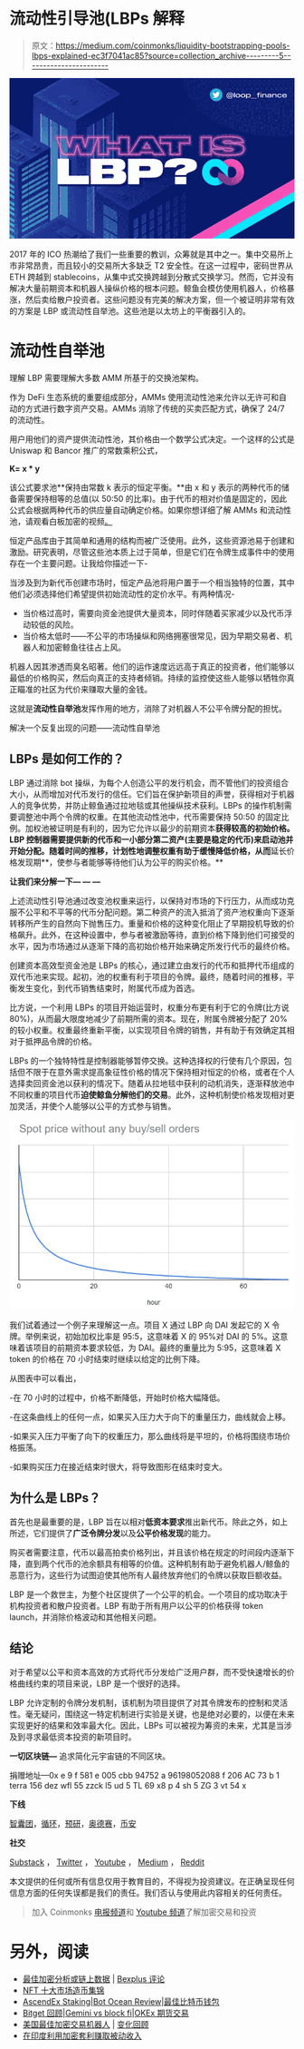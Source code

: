 # 流动性引导池(LBPs 解释

> 原文：<https://medium.com/coinmonks/liquidity-bootstrapping-pools-lbps-explained-ec3f7041ac85?source=collection_archive---------5----------------------->

![](img/15566ca2f66470fc0f70d1926bfed4ff.png)

2017 年的 ICO 热潮给了我们一些重要的教训，众筹就是其中之一。集中交易所上市非常昂贵，而且较小的交易所大多缺乏 T2 安全性。在这一过程中，密码世界从 ETH 跨越到 stablecoins，从集中式交换跨越到分散式交换学习。然而，它并没有解决大量前期资本和机器人操纵价格的根本问题。鲸鱼会模仿使用机器人，价格暴涨，然后卖给散户投资者。这些问题没有完美的解决方案，但一个被证明非常有效的方案是 LBP 或流动性自举池。这些池是以太坊上的平衡器引入的。

# 流动性自举池

理解 LBP 需要理解大多数 AMM 所基于的交换池架构。

作为 DeFi 生态系统的重要组成部分，AMMs 使用流动性池来允许以无许可和自动的方式进行数字资产交易。AMMs 消除了传统的买卖匹配方式，确保了 24/7 的流动性。

用户用他们的资产提供流动性池，其价格由一个数学公式决定。一个这样的公式是 Uniswap 和 Bancor 推广的常数乘积公式，

**K= x * y**

该公式要求池**保持由常数 k 表示的恒定平衡。**由 x 和 y 表示的两种代币的储备需要保持相等的总值(以 50:50 的比率)。由于代币的相对价值是固定的，因此公式会根据两种代币的供应量自动确定价格。如果你想详细了解 AMMs 和流动性池，请观看白板加密的视频[。](https://www.youtube.com/watch?v=1PbZMudPP5E)

恒定产品库由于其简单和通用的结构而被广泛使用。此外，这些资源池易于创建和激励。研究表明，尽管这些池本质上过于简单，但是它们在令牌生成事件中的使用存在一个主要问题。让我给你描述一下-

当涉及到为新代币创建市场时，恒定产品池将用户置于一个相当独特的位置，其中他们必须选择他们希望提供初始流动性的定价水平。有两种情况-

*   当价格过高时，需要向资金池提供大量资本，同时伴随着买家减少以及代币浮动较低的风险。
*   当价格太低时——不公平的市场操纵和网络拥塞很常见，因为早期交易者、机器人和加密鲸鱼往往占上风。

机器人因其渗透而臭名昭著。他们的运作速度远远高于真正的投资者，他们能够以最低的价格购买，然后向真正的支持者倾销。持续的监控使这些人能够以牺牲你真正瞄准的社区为代价来赚取大量的金钱。

这就是**流动性自举池**发挥作用的地方，消除了对机器人不公平令牌分配的担忧。

解决一个反复出现的问题——流动性自举池

## LBPs 是如何工作的？

LBP 通过消除 bot 操纵，为每个人创造公平的发行机会，而不管他们的投资组合大小，从而增加对代币发行的信任。它们旨在保护新项目的声誉，获得相对于机器人的竞争优势，并防止鲸鱼通过拉地毯或其他操纵技术获利。LBPs 的操作机制需要调整池中两个令牌的权重。在其他流动性池中，代币需要保持 50:50 的固定比例。加权池被证明是有利的，因为它允许以最少的前期资本**获得较高的初始价格。LBP 控制器需要提供新的代币和一小部分第二资产(主要是稳定的代币)来启动池并开始分配。随着时间的推移，计划性地调整权重有助于缓慢降低价格，从而**延长价格发现期**，使参与者能够等待他们认为公平的购买价格。**

**让我们来分解一下— — —**

上述流动性引导池通过改变池权重来运行，以保持对市场的下行压力，从而成功克服不公平和不平等的代币分配问题。第二种资产的流入抵消了资产池权重向下逐渐转移所产生的自然向下抛售压力。重量和价格的这种变化阻止了早期投机导致的价格飙升。此外，在这种设置中，参与者被激励等待，直到价格下降到他们可接受的水平，因为市场通过从逐渐下降的高初始价格开始来确定所发行代币的最终价格。

创建资本高效型资金池是 LBPs 的核心，通过建立由发行的代币和抵押代币组成的双代币池来实现。起初，池的权重有利于项目的令牌。最终，随着时间的推移，平衡发生变化，到代币销售结束时，附属代币成为首选。

比方说，一个利用 LBPs 的项目开始运营时，权重分布更有利于它的令牌(比方说 80%)，从而最大限度地减少了前期所需的资本。现在，附属令牌被分配了 20%的较小权重。权重最终重新平衡，以实现项目令牌的销售，并有助于有效确定其相对于抵押品令牌的价格。

LBPs 的一个独特特性是控制器能够暂停交换。这种选择权的行使有几个原因，包括但不限于在意外需求提高象征性价格的情况下保持相对恒定的价格，或者在个人选择卖回资金池以获利的情况下。随着从拉地毯中获利的动机消失，逐渐释放池中不同权重的项目代币**迫使鲸鱼分解他们的交易**。此外，这种机制使价格发现相对更加灵活，并使个人能够以公平的方式参与销售。

![](img/9b9f7969ad832bb75921a1749fa564aa.png)

我们试着通过一个例子来理解这一点。项目 X 通过 LBP 向 DAI 发起它的 X 令牌。举例来说，初始加权比率是 95:5，这意味着 X 的 95%对 DAI 的 5%。这意味着该项目的前期资本要求较低，为 DAI。最终的重量比为 5:95，这意味着 X token 的价格在 70 小时结束时继续以给定的比例下降。

从图表中可以看出，

-在 70 小时的过程中，价格不断降低，开始时价格大幅降低。

-在这条曲线上的任何一点，如果买入压力大于向下的重量压力，曲线就会上移。

-如果买入压力平衡了向下的权重压力，那么曲线将是平坦的，价格将围绕市场价格振荡。

-如果购买压力在接近结束时很大，将导致图形在结束时变大。

## 为什么是 LBPs？

首先也是最重要的是，LBP 旨在以相对**低资本要求**推出新代币。除此之外，如上所述，它们提供了**广泛令牌分发**以及**公平价格发现**的能力。

购买者需要注意，代币以最高拍卖价格列出，并且该价格在规定的时间段内逐渐下降，直到两个代币的池余额具有相等的价值。这种机制有助于避免机器人/鲸鱼的恶意行为，这些行为试图迫使其他所有人最终放弃他们的令牌以获取巨额收益。

LBP 是一个救世主，为整个社区提供了一个公平的机会。一个项目的成功取决于机构投资者和散户投资者。LBP 有助于所有用户以公平的价格获得 token launch，并消除价格波动和其他相关问题。

## 结论

对于希望以公平和资本高效的方式将代币分发给广泛用户群，而不受快速增长的价格曲线约束的项目来说，LBP 是一个很好的选择。

LBP 允许定制的令牌分发机制，该机制为项目提供了对其令牌发布的控制和灵活性。毫无疑问，围绕这一特定机制进行实验是关键，也是绝对必要的，以便在未来实现更好的结果和效率最大化。因此，LBPs 可以被视为筹资的未来，尤其是当涉及到寻求最低资本投资的新项目时。

**一切区块链—** 追求简化元宇宙链的不同区块。

捐赠地址—0x e 9 f 581 e 005 cbb 94752 a 96198052088 f 206 AC 73 b 1
terra 156 dez wfl 55 zzck l5 ud 5 TL 69 x8 p 4 sh 5 ZG 3 vt 54 x

**下线**

[智囊团](https://app.usebraintrust.com/r/everything1/)，[循环](https://www.loop.markets?ref=39055)，[预研](https://www.presearch.org/signup?rid=2491437)，[奥德赛](https://odysee.com/$/invite/@Cyekmyster:3)，[币安](https://accounts.binance.com/en/register?ref=12626399)

**社交**

[Substack](https://everythingblockchain.substack.com/account?utm_source=menu-dropdown) ， [Twitter](https://twitter.com/cyekmyster) ， [Youtube](https://www.youtube.com/channel/UCkcc6EceEAu1sMoi2dKczCQ) ， [Medium](/@everythingblockchain) ， [Reddit](https://www.reddit.com/user/cyekmyster)

本文提供的任何或所有信息仅用于教育目的，不得视为投资建议。在正确呈现任何信息方面的任何失误都是我们的责任。我们否认与使用此内容相关的任何责任。

> 加入 Coinmonks [电报频道](https://t.me/coincodecap)和 [Youtube 频道](https://www.youtube.com/c/coinmonks/videos)了解加密交易和投资

# 另外，阅读

*   [最佳加密分析或链上数据](https://coincodecap.com/blockchain-analytics) | [Bexplus 评论](https://coincodecap.com/bexplus-review)
*   [NFT 十大市场造币集锦](https://coincodecap.com/nft-marketplaces)
*   [AscendEx Staking](https://coincodecap.com/ascendex-staking)|[Bot Ocean Review](https://coincodecap.com/bot-ocean-review)|[最佳比特币钱包](https://coincodecap.com/bitcoin-wallets-india)
*   [Bitget 回顾](https://coincodecap.com/bitget-review)|[Gemini vs block fi](https://coincodecap.com/gemini-vs-blockfi)|[OKEx 期货交易](https://coincodecap.com/okex-futures-trading)
*   [美国最佳加密交易机器人](https://coincodecap.com/crypto-trading-bots-in-the-us) | [变化回顾](https://coincodecap.com/changelly-review)
*   [在印度利用加密套利赚取被动收入](https://coincodecap.com/crypto-arbitrage-in-india)